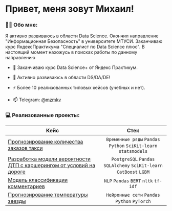 # Привет, меня зовут Михаил!

### :man_technologist: Обо мне:

Я активно развиваюсь в области Data Science. Окончил направление "Информационная Безопасность" в университете МТУСИ. Заканчиваю курс ЯндексПрактикума "Специалист по Data Science плюс".  В настоящий момент нахожусь в поисках работы по данному направлению


- :telescope: Заканчиваю курс Data Science+ от Яндекс Практикум.

- :seedling: Активно развиваюсь в области DS/DA/DE!

- :zap: Более 10 реализованных типовых кейсов (учебных и нет).

- :mailbox: Telegram: <a href="https://t.me/mzmkv/"> @mzmkv </a>

### 💻 Реализованные проекты:

| Кейс                                                            | Стек              |
| ----------------------------------------------------------------| :---------------: |
| <a href="https://github.com/msmkv/time-rows_taxi">Прогнозирование количества заказов такси</a>| `Временные ряды` `Pandas` `Python` `SciKit-learn` `statsmodels` |
| <a href="https://">Разработка модели вероятности ДТП с каршерингом от условий на дороге</a>| `PostgreSQL` `Pandas` `SQLAlchemy` `SciKit-learn` `CatBoost` `LGBM` |
| <a href="https://">Модель классификации комментариев</a>| `NLP` `Pandas` `BERT` `nltk` `tf-idf` |
| <a href="https://">Прогнозирование температуры звезды</a>| `Нейронные сети` `Pandas` `Python` `PyTorch` |



